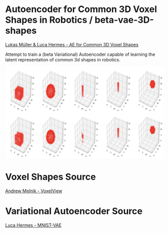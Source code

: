 # Autoencoder for Common 3D Voxel Shapes in Robotics / beta-vae-3D-shapes
[Lukas Müller & Luca Hermes - AE for Common 3D Voxel Shapes](https://github.com/lksmllr/beta-vae-3D-shapes/blob/master/ae.ipynb)

Attempt to train a (beta Variational) Autoencoder capable of learning the latent representation of common 3d shapes in robotics.

![alt text][image01]

[image01]: https://github.com/lksmllr/beta-vae-3D-shapes/blob/master/images/test04.png "Cube Sphere Pen Results"

# Voxel Shapes Source
[Andrew Melnik - VoxelView](https://github.com/ndrwmlnk/VoxelView)

# Variational Autoencoder Source
[Luca Hermes - MNIST-VAE](https://github.com/LucaHermes/MNIST-VAE/blob/master/MNIST_VAE.ipynb)

